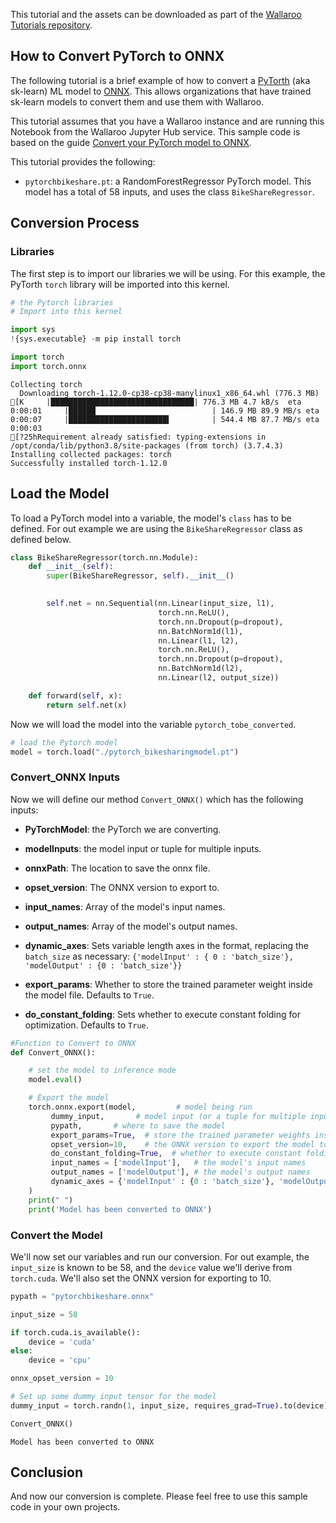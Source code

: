 This tutorial and the assets can be downloaded as part of the [Wallaroo Tutorials repository](https://github.com/WallarooLabs/Wallaroo_Tutorials/tree/main/model_conversion/pytorch-to-onnx).

## How to Convert PyTorch to ONNX

The following tutorial is a brief example of how to convert a [PyTorth](https://pytorch.org/) (aka sk-learn) ML model to [ONNX](https://onnx.ai/).  This allows organizations that have trained sk-learn models to convert them and use them with Wallaroo.

This tutorial assumes that you have a Wallaroo instance and are running this Notebook from the Wallaroo Jupyter Hub service.  This sample code is based on the guide [Convert your PyTorch model to ONNX](https://docs.microsoft.com/en-us/windows/ai/windows-ml/tutorials/pytorch-convert-model).

This tutorial provides the following:

* `pytorchbikeshare.pt`: a RandomForestRegressor PyTorch model.  This model has a total of 58 inputs, and uses the class `BikeShareRegressor`.

## Conversion Process

### Libraries

The first step is to import our libraries we will be using.  For this example, the PyTorth `torch` library will be imported into this kernel.


```python
# the Pytorch libraries
# Import into this kernel

import sys
!{sys.executable} -m pip install torch

import torch
import torch.onnx 
```

    Collecting torch
      Downloading torch-1.12.0-cp38-cp38-manylinux1_x86_64.whl (776.3 MB)
    [K     |████████████████████████████████| 776.3 MB 4.7 kB/s  eta 0:00:01     |██████                          | 146.9 MB 89.9 MB/s eta 0:00:07     |██████████████████████▍         | 544.4 MB 87.7 MB/s eta 0:00:03
    [?25hRequirement already satisfied: typing-extensions in /opt/conda/lib/python3.8/site-packages (from torch) (3.7.4.3)
    Installing collected packages: torch
    Successfully installed torch-1.12.0


## Load the Model

To load a PyTorch model into a variable, the model's `class` has to be defined.  For out example we are using the `BikeShareRegressor` class as defined below.


```python
class BikeShareRegressor(torch.nn.Module):
    def __init__(self):
        super(BikeShareRegressor, self).__init__()

        
        self.net = nn.Sequential(nn.Linear(input_size, l1),
                                 torch.nn.ReLU(),
                                 torch.nn.Dropout(p=dropout),
                                 nn.BatchNorm1d(l1),
                                 nn.Linear(l1, l2),
                                 torch.nn.ReLU(),
                                 torch.nn.Dropout(p=dropout),                                
                                 nn.BatchNorm1d(l2),                                                                                                   
                                 nn.Linear(l2, output_size))

    def forward(self, x):
        return self.net(x)
```

Now we will load the model into the variable `pytorch_tobe_converted`.


```python
# load the Pytorch model
model = torch.load("./pytorch_bikesharingmodel.pt")
```

### Convert_ONNX Inputs

Now we will define our method `Convert_ONNX()` which has the following inputs:
    
* **PyTorchModel**: the PyTorch we are converting.
* **modelInputs**: the model input or tuple for multiple inputs.
* **onnxPath**: The location to save the onnx file.

* **opset_version**: The ONNX version to export to.
* **input_names**: Array of the model's input names.
* **output_names**:  Array of the model's output names.
* **dynamic_axes**:  Sets variable length axes in the format, replacing the `batch_size` as necessary:
  `{'modelInput' : { 0 : 'batch_size'}, 'modelOutput' : {0 : 'batch_size'}}`
* **export_params**:  Whether to store the trained parameter weight inside the model file.  Defaults to `True`.
* **do_constant_folding**: Sets whether to execute constant folding for optimization.  Defaults to `True`.
  



```python
#Function to Convert to ONNX 
def Convert_ONNX(): 

    # set the model to inference mode 
    model.eval() 

    # Export the model   
    torch.onnx.export(model,         # model being run 
         dummy_input,       # model input (or a tuple for multiple inputs) 
         pypath,       # where to save the model  
         export_params=True,  # store the trained parameter weights inside the model file 
         opset_version=10,    # the ONNX version to export the model to 
         do_constant_folding=True,  # whether to execute constant folding for optimization 
         input_names = ['modelInput'],   # the model's input names 
         output_names = ['modelOutput'], # the model's output names 
         dynamic_axes = {'modelInput' : {0 : 'batch_size'}, 'modelOutput' : {0 : 'batch_size'}} # variable length axes 
    ) 
    print(" ") 
    print('Model has been converted to ONNX') 
```

### Convert the Model

We'll now set our variables and run our conversion.  For out example, the `input_size` is known to be 58, and the `device` value we'll derive from `torch.cuda`.  We'll also set the ONNX version for exporting to 10.


```python
pypath = "pytorchbikeshare.onnx"

input_size = 58

if torch.cuda.is_available():
    device = 'cuda'
else:
    device = 'cpu'

onnx_opset_version = 10

# Set up some dummy input tensor for the model
dummy_input = torch.randn(1, input_size, requires_grad=True).to(device)

Convert_ONNX()
```

     
    Model has been converted to ONNX


## Conclusion

And now our conversion is complete.  Please feel free to use this sample code in your own projects.
